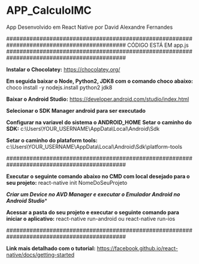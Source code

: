 # APP_CalculoIMC
App Desenvolvido em React Native por David Alexandre Fernandes

############################################################################################
CÓDIGO ESTÁ EM app.js
############################################################################################

****Instalar o Chocolatey:****
https://chocolatey.org/

****Em seguida baixar o Node, Python2, JDK8 com o comando choco abaixo:****
choco install -y nodejs.install python2 jdk8

****Baixar o Android Studio:****
https://developer.android.com/studio/index.html

****Selecionar o SDK Manager android para ser executado****

****Configurar na variavel do sistema o ANDROID_HOME****
****Setar o caminho do SDK:****
c:\Users\YOUR_USERNAME\AppData\Local\Android\Sdk

****Setar o caminho do plataform tools:****
c:\Users\YOUR_USERNAME\AppData\Local\Android\Sdk\platform-tools

############################################################################################

****Executar o seguinte comando abaixo no CMD com local desejado para o seu projeto:****
react-native init NomeDoSeuProjeto

***Criar um Device no AVD Manager e executar o Emulador Android no Android Studio****

****Acessar a pasta do seu projeto e executar o seguinte comando para iniciar o aplicativo:****
react-native run-android ou react-native run-ios

############################################################################################

****Link mais detalhado com o tutorial:****
https://facebook.github.io/react-native/docs/getting-started




